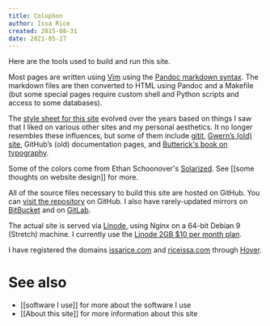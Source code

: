 ```yaml
---
title: Colophon
author: Issa Rice
created: 2015-08-31
date: 2021-05-27
---
```


Here are the tools used to build and run this site.

Most pages are written using [Vim](http://www.vim.org/) using the [Pandoc markdown syntax](http://johnmacfarlane.net/pandoc/README.html#pandocs-markdown).
The markdown files are then converted to HTML using Pandoc and a Makefile
(but some special pages require custom shell and Python scripts and
access to some databases).

The [style sheet for this
site](https://github.com/riceissa/issarice.com/blob/master/static/style.css)
evolved over the years based on things I saw that I liked on various other
sites and my personal aesthetics.  It no longer resembles these influences,
but some of them include
[gitit](https://web.archive.org/web/20150330005917/http://gitit.johnmacfarlane.net:80/),
[Gwern’s (old) site](http://www.gwern.net/About#tools), GitHub’s (old) documentation
pages, and [Butterick's book on typography](http://practicaltypography.com/).

Some of the colors come from Ethan Schoonover's
[Solarized](http://ethanschoonover.com/solarized). See [[some thoughts on website design]] for more.

All of the source files necessary to build this site are hosted on GitHub.
You can [visit the repository](https://github.com/riceissa/issarice.com) on GitHub.
I also have rarely-updated mirrors on [BitBucket](https://bitbucket.org/riceissa/issarice.com/)
and on [GitLab](https://gitlab.com/riceissa/issarice.com).

The actual site is served via [Linode](https://www.linode.com/), using Nginx on a 64-bit Debian 9 (Stretch) machine.
I currently use the [Linode 2GB \$10 per month plan](https://www.linode.com/pricing).

I have registered the domains [issarice.com](http://issarice.com) and [riceissa.com](http://riceissa.com) through [Hover](https://www.hover.com/).

# See also

* [[software I use]] for more about the software I use
* [[About this site]] for more information about this site
